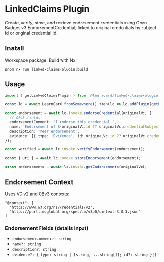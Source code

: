 # LinkedClaims Plugin

Create, verify, store, and retrieve endorsement credentials using Open Badges v3 EndorsementCredential, linked to original credentials by subject id or original credential id.

## Install
Workspace package. Build with Nx:

```
pnpm nx run linked-claims-plugin:build
```

## Usage

```ts
import { getLinkedClaimsPlugin } from '@learncard/linked-claims-plugin';

const lc = await LearnCard.fromSomewhere().then(lc => lc.addPlugin(getLinkedClaimsPlugin(lc)));

const endorsement = await lc.invoke.endorseCredential(originalVc, {
  // OBv3 fields
  endorsementComment: 'I endorse this credential.',
  name: `Endorsement of ${originalVc.id ?? originalVc.credentialSubject?.id}`,
  description: 'Peer endorsement',
  evidence: [{ type: 'Evidence', id: originalVc.id ?? originalVc.credentialSubject?.id }],
});

const verified = await lc.invoke.verifyEndorsement(endorsement);

const { uri } = await lc.invoke.storeEndorsement(endorsement);

const endorsements = await lc.invoke.getEndorsements(originalVc);
```

## Endorsement Context
Uses VC v2 and OBv3 contexts:

```
"@context": [
  "https://www.w3.org/ns/credentials/v2",
  "https://purl.imsglobal.org/spec/ob/v3p0/context-3.0.3.json"
]
```

### Endorsement Fields (details input)

- `endorsementComment?: string`
- `name?: string`
- `description?: string`
- `evidence?: { type: string | [string, ...string[]]; id?: string }[]`
